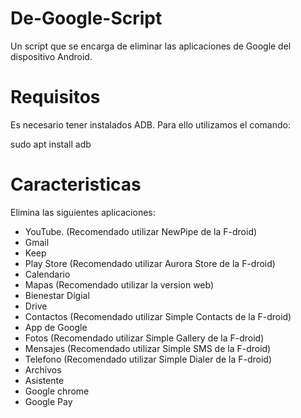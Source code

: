 # De-Google-Script
Un script que se encarga de eliminar las aplicaciones de Google del dispositivo Android.

# Requisitos
Es necesario tener instalados ADB. Para ello utilizamos el comando:

sudo apt install adb 

# Caracteristicas
Elimina las siguientes aplicaciones:

- YouTube. (Recomendado utilizar NewPipe de la F-droid)
- Gmail
- Keep
- Play Store (Recomendado utilizar Aurora Store de la F-droid)
- Calendario
- Mapas (Recomendado utilizar la version web)
- Bienestar Digial
- Drive
- Contactos (Recomendado utilizar Simple Contacts de la F-droid)
- App de Google
- Fotos (Recomendado utilizar Simple Gallery de la F-droid)
- Mensajes (Recomendado utilizar Simple SMS de la F-droid)
- Telefono (Recomendado utilizar Simple Dialer de la F-droid)
- Archivos
- Asistente
- Google chrome
- Google Pay
